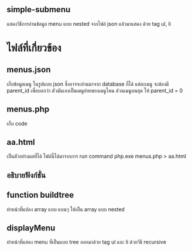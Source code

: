 ## simple-submenu
แสดงวิธีการอ่านข้อมูล menu แบบ nested จากไฟล์ json แล้วมาแสดง ด้วย tag ul, li

# ไฟล์ที่เกี่ยวข้อง
## menus.json
เก็บข้อมูลเมนู ในรูปแบบ json ซึ่งอาจจะอ่านมาจาก database ก็ได้
แต่ละเมนู จะต้องมี parent_id เพื่อบอกว่า ตัวมันเองเป็นเมนูย่อยของเมนูไหน ส่วนเมนูบนสุด ให้ parent_id = 0

## menus.php
เก็บ code

## aa.html 
เป็นตัวอย่างผลที่ได้ ไฟล์นี้ได้มาจากการ run command php.exe menus.php > aa.html

## อธิบายฟังก์ชั่น

## function buildtree
ทำหน้าที่แปลง array แบบ แบนๆ ให้เป็น array แบบ nested

## displayMenu
ทำหน้าที่แสดง menu ที่เป็นแบบ tree ออกมาด้วย tag ul และ li ด้วยวิธี recursive
